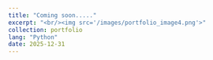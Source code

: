 ```yaml
---
title: "Coming soon....."
excerpt: "<br/><img src='/images/portfolio_image4.png'>"
collection: portfolio
lang: "Python"
date: 2025-12-31
---
```





```python



```
